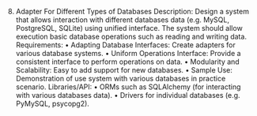 8. Adapter For Different Types of Databases
Description:
Design a system that allows interaction with different databases
data (e.g. MySQL, PostgreSQL, SQLite) using unified
interface. The system should allow execution
basic database operations such as reading and writing
data.
Requirements:
• Adapting Database Interfaces: Create adapters
for various database systems.
• Uniform Operations Interface: Provide a consistent interface
to perform operations on data.
• Modularity and Scalability: Easy to add
support for new databases.
• Sample Use: Demonstration of use
system with various databases in practice
scenario.
Libraries/API:
• ORMs such as SQLAlchemy (for interacting with various databases
data).
• Drivers for individual databases (e.g. PyMySQL,
psycopg2).

